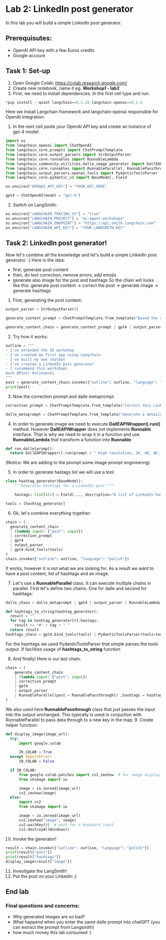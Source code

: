 # Lab 2: LinkedIn post generator
In this lab you will build a simple LinkedIn post generator.

## Prerequisutes:
- OpenAI API key with a few Euros credits
- Google account

## Task 1: Set-up
1. Open Google Colab: https://colab.research.google.com/
1. Create new notebook, name it eg. **Workshop1 - lab2**
1. First, we need to install dependencies. In the first cell type and run:

```python
!pip install --quiet langchain==0.1.20 langchain-openai==0.1.6
```

Here we install Langchain framework and langchain-openai responsible for OpenAI integration.
1. In the next cell paste your OpenAI API key and create an instance of gpt-4 model:

```python
import os
from langchain_openai import ChatOpenAI
from langchain_core.prompts import ChatPromptTemplate
from langchain_core.output_parsers import StrOutputParser
from langchain_core.runnables import RunnableLambda
from langchain_community.utilities.dalle_image_generator import DallEAPIWrapper
from langchain_core.runnables import RunnableParallel, RunnablePassthrough
from langchain.output_parsers.openai_tools import PydanticToolsParser
from langchain_core.pydantic_v1 import BaseModel, Field

os.environ["OPENAI_API_KEY"] = "YOUR_KEY_HERE"

gpt4 = ChatOpenAI(model = "gpt-4")
```

2. Switch on LangSmith:

```python
os.environ["LANGCHAIN_TRACING_V2"] = "true"
os.environ["LANGCHAIN_PROJECT"] = "ai-agent-workshops"
os.environ["LANGCHAIN_ENDPOINT"] = "https://api.smith.langchain.com"
os.environ["LANGCHAIN_API_KEY"] = "YOUR_LANGSMITH_KEY"
```

## Task 2: LinkedIn post generator!
Now let's combine all the knowledge and let's build a simple LinkedIn post generator. :)
Here is the idea:
- first, generate post content
- then, do text correction, remove errors, add emojis
- generate also image for the post and hashtags
So the chain will looks like this: generate post content -> correct the post -> generate image -> generate hashtags

1. First, generating the post content:

```python
output_parser = StrOutputParser()

generate_content_prompt = ChatPromptTemplate.from_template("Based the outline: {outline} generate me a LinkedIn post. Use AIDA model. Do not generate hashtags. Use {language} language")

generate_content_chain = generate_content_prompt | gpt4 | output_parser
```

2. Try how it works:

```python
outline = """
- I've attended the AI workshop
- I've created my first app using Langchain
- I've built my own chatbot
- I've created a LinkedIn post generator
- I recommend this workshops
mark @Piotr Kalinowski
"""
post = generate_content_chain.invoke({"outline": outline, "language": "polish"})
print(post)
```

3. Now the correction prompt and dalle metaprompt:

```python
correction_prompt = ChatPromptTemplate.from_template("Correct this LinkedIn post: {post}. Remove errors, unnecessary interjections and AIDA expressions. Add emojis. Do not change language")

dalle_metaprompt = ChatPromptTemplate.from_template("Generate a detailed prompt to generate a photograph for the LinkedIn post. Here is the post text: '{post}'. Use maximum 3 sentences")
```

4. In order to generate image we need to execute **DallEAPIWrapper().run()** method. However **DallEAPIWrapper** does not implements **Runnable** interface. That is why we need to wrap it in a function and use **RunnableLambda** that transform a function into **Runnable**:

```python
def run_dalle(prompt):
  return DallEAPIWrapper().run(prompt + " High resolution, 2K, 4K, 8K, clear, good lighting, detailed, extremely detailed, sharp focus, intricate, beautiful, realistic+++, complementary colors, high quality, hyper detailed, masterpiece, best quality, artstation, stunning")
```
(Notice: We are adding to the prompt some image prompt engineering)

5. In order to generate hastags list we will use a tool:

```python
class hashtag_generator(BaseModel):
    """Generates hashtags for a LinkedIn post."""

    hastags: list[str] = Field(..., description="A list of LinkedIn hashtags. Focus mostly on AI")

tools = [hashtag_generator]
```
6. Ok, let's combine everything together:

```python
chain = (
  generate_content_chain
  | (lambda input: {"post": input})
  | correction_prompt
  | gpt4
  | output_parser
  | gpt4.bind_tools(tools)
)
chain.invoke({"outline": outline, "language": "polish"})
```
It works, however it is not what we are looking for. As a result we want to have a post content, list of hashtags and an image.

7. Let's use a **RunnableParallel** class. It can execute multiple chains in parallel. First let's define two chains. One for dalle and second for hashtags:

```python
dalle_chain = dalle_metaprompt | gpt4 | output_parser | RunnableLambda(run_dalle)

def hashtags_to_string(hashtag_generator):
  result = ""
  for tag in hashtag_generator[0].hastags:
    result += "#" + tag + " "
  return result
hashtags_chain = gpt4.bind_tools(tools) | PydanticToolsParser(tools=tools) | RunnableLambda(hashtags_to_string)
```
For the hashtags we used PydanticToolsParser that simple parses the tools output. If facilities usage of **hashtags_to_string** function

8. And finally! Here is our last chain:

```python
chain = (
    generate_content_chain
    | (lambda input: {"post": input})
    | correction_prompt
    | gpt4
    | output_parser
    | RunnableParallel(post = RunnablePassthrough() ,hashtags = hashtags_chain, image = dalle_chain)
)
```
We also used here **RunnablePassthrough** class that just passes the input into the output unchanged. This typically is used in conjuction with RunnableParallel to pass data through to a new key in the map.
9. Create helper function:

```python
def display_image(image_url):
  try:
      import google.colab

      IN_COLAB = True
  except ImportError:
      IN_COLAB = False

  if IN_COLAB:
      from google.colab.patches import cv2_imshow  # for image display
      from skimage import io

      image = io.imread(image_url)
      cv2_imshow(image)
  else:
      import cv2
      from skimage import io

      image = io.imread(image_url)
      cv2.imshow("image", image)
      cv2.waitKey(0)  # wait for a keyboard input
      cv2.destroyAllWindows()
```

10. Invoke the generator!

```python
result = chain.invoke({"outline": outline, "language": "polish"})
print(result["post"])
print(result["hashtags"])
display_image(result["image"])
```

11. Investigate the LangSmith!
12. Put the post on your LinkedIn ;)

## End lab

### Final questions and concerns:
- Why generated images are so bad?
- What happend when you enter the same dalle prompt into chatGPT (you can extract the prompt from Langsmith)
- how much money this lab consumed :)